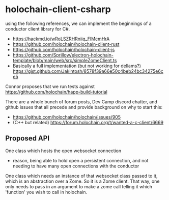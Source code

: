 # holochain-client-csharp

using the following references, we can implement the beginnings of a conductor client library for C#. 
- https://hackmd.io/wRoLSZRHRniiq_FlMcmHrA
- https://github.com/holochain/holochain-client-rust
- https://github.com/holochain/holochain-client-js 
- https://github.com/Sprillow/electron-holochain-template/blob/main/web/src/simpleZomeClient.ts
- Basically a full implementation (but not working for dellams?) https://gist.github.com/Jakintosh/8578f39a66e50c4beb24bc34275e6ce5

Connor proposes that we run tests against https://github.com/holochain/happ-build-tutorial

There are a whole bunch of forum posts, Dev Camp discord chatter, and github issues that all precede and provide background on why to start this:
- https://github.com/holochain/holochain/issues/905
- (C++ but related) https://forum.holochain.org/t/wanted-a-c-client/6669


## Proposed API

One class which hosts the open websocket connection
  - reason, being able to hold open a persistent connection, and not needing to have many open connections with the conductor

One class which needs an instance of that websocket class passed to it, which is an abstraction over a Zome. So it is a Zome client. That way, one only needs to pass in an argument to make a zome call telling it which 'function' you wish to call in holochain. 
